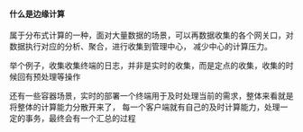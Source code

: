 #### 什么是边缘计算
属于分布式计算的一种，面对大量数据的场景，可以再数据收集的各个网关口，对数据执行对应的分析、聚合，进行收集到管理中心，
减少中心的计算压力。

举个例子，收集收集终端的日志，并非是实时的收集，而是定点的收集，收集的时候回有预处理等操作

还有一些容器场景，实时的部署一个终端用于及时处理当前的需求，整体来看就是将整体的计算能力分散开来了，
每一个客户端就有自己的及时计算能力，处理一定的事务，最终会有一个汇总的过程
